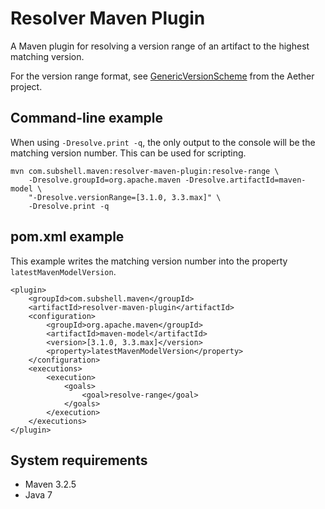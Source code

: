 Resolver Maven Plugin
=====================

A Maven plugin for resolving a version range of an artifact to the highest matching version.

For the version range format, see [GenericVersionScheme](https://github.com/eclipse/aether-core/blob/master/aether-util/src/main/java/org/eclipse/aether/util/version/GenericVersionScheme.java) from the Aether project.

Command-line example
------------------------

When using `-Dresolve.print -q`, the only output to the console will be the matching version number. This can be used for scripting.

    mvn com.subshell.maven:resolver-maven-plugin:resolve-range \
        -Dresolve.groupId=org.apache.maven -Dresolve.artifactId=maven-model \
        "-Dresolve.versionRange=[3.1.0, 3.3.max]" \
        -Dresolve.print -q

pom.xml example
---------------

This example writes the matching version number into the property `latestMavenModelVersion`.

    <plugin>
        <groupId>com.subshell.maven</groupId>
        <artifactId>resolver-maven-plugin</artifactId>
        <configuration>
            <groupId>org.apache.maven</groupId>
            <artifactId>maven-model</artifactId>
            <version>[3.1.0, 3.3.max]</version>
            <property>latestMavenModelVersion</property>
        </configuration>
        <executions>
            <execution>
                <goals>
                    <goal>resolve-range</goal>
                </goals>
            </execution>
        </executions>
    </plugin>

System requirements
-------------------

* Maven 3.2.5
* Java 7
